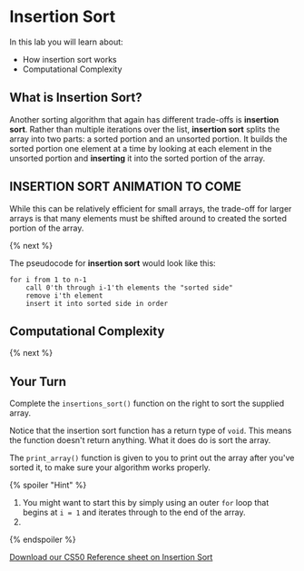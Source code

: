 # Insertion Sort

In this lab you will learn about:

- How insertion sort works
- Computational Complexity

## What is Insertion Sort?

Another sorting algorithm that again has different trade-offs is **insertion sort**. Rather than multiple iterations over the list, **insertion sort** splits the array into two parts: a sorted portion and an unsorted portion. It builds the sorted portion one element at a time by looking at each element in the unsorted portion and **inserting** it into the sorted portion of the array.

<!--<img src="http://labs.cs50nestm.net/bubblesort.gif" width="450">-->
## INSERTION SORT ANIMATION TO COME

While this can be relatively efficient for small arrays, the trade-off for larger arrays is that many elements must be shifted around to created the sorted portion of the array.

{% next %}

The pseudocode for **insertion sort** would look like this:

```
for i from 1 to n-1
    call 0'th through i-1'th elements the "sorted side"
    remove i'th element
    insert it into sorted side in order
```


## Computational Complexity



{% next %}

## Your Turn

Complete the `insertions_sort()` function on the right to sort the supplied array. 

Notice that the insertion sort function has a return type of `void`. This means the function doesn't return anything. What it does do is sort the array.

The `print_array()` function is given to you to print out the array after you've sorted it, to make sure your algorithm works properly.

{% spoiler "Hint" %}

1. You might want to start this by simply using an outer `for` loop that begins at `i = 1` and iterates through to the end of the array.
2. 

{% endspoiler %}





[Download our CS50 Reference sheet on Insertion Sort](https://ap.cs50.school/assets/pdfs/unit3/insertion_sort.pdf)
